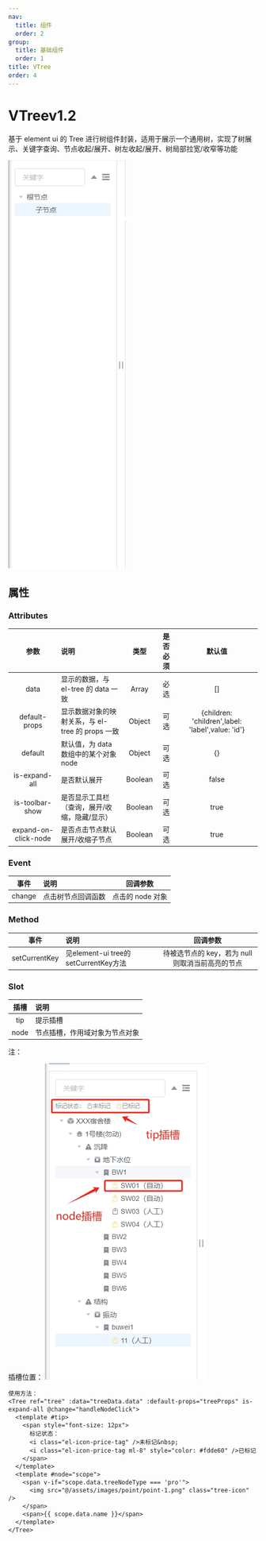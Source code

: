 ```yaml
---
nav:
  title: 组件
  order: 2
group:
  title: 基础组件
  order: 1
title: VTree
order: 4
---
```


# VTree<Badge>v1.2</Badge>

基于 element ui 的 Tree 进行树组件封装，适用于展示一个通用树，实现了树展示、关键字查询、节点收起/展开、树左收起/展开、树局部拉宽/收窄等功能

![Tree](../assets/base-component/tree.png)

## 属性

### Attributes

|     参数     | 说明                                             |  类型   | 是否必须 |                      默认值                       |
| :----------: | :----------------------------------------------- | :-----: | :------: | :-----------------------------------------------: |
|     data     | 显示的数据，与 el-tree 的 data 一致              |  Array  |   必选   |                        []                         |
| default-props | 显示数据对象的映射关系，与 el-tree 的 props 一致 | Object  |   可选   | {children: 'children',label: 'label',value: 'id'} |
|   default    | 默认值，为 data 数组中的某个对象 node            | Object  |   可选   |                        {}                         |
| is-expand-all  | 是否默认展开                                     | Boolean |   可选   |                       false                       |
| is-toolbar-show | 是否显示工具栏（查询，展开/收缩，隐藏/显示）| Boolean |   可选   |                       true                       |
| expand-on-click-node | 是否点击节点默认展开/收缩子节点              | Boolean |   可选   |                       true                       |

### Event

|  事件  | 说明               |     回调参数     |
| :----: | :----------------- | :--------------: |
| change | 点击树节点回调函数 | 点击的 node 对象 |

### Method

|  事件  | 说明               |     回调参数     |
| :----: | :----------------- | :--------------: |
| setCurrentKey | 见element-ui tree的setCurrentKey方法 | 待被选节点的 key，若为 null 则取消当前高亮的节点 |

### Slot
|     插槽      | 说明                                   |
| :-----------: | :------------------------------------- |
|  tip   | 提示插槽               |
| node | 节点插槽，作用域对象为节点对象                       |

注：

插槽位置：
![pie-1](../assets/base-component/tree-slot.png)

```
使用方法：
<Tree ref="tree" :data="treeData.data" :default-props="treeProps" is-expand-all @change="handleNodeClick">
  <template #tip>
    <span style="font-size: 12px">
      标记状态：
      <i class="el-icon-price-tag" />未标记&nbsp;
      <i class="el-icon-price-tag ml-8" style="color: #fdde60" />已标记
    </span>
  </template>
  <template #node="scope">
    <span v-if="scope.data.treeNodeType === 'pro'">
      <img src="@/assets/images/point/point-1.png" class="tree-icon" />
    </span>
    <span>{{ scope.data.name }}</span>
  </template>
</Tree>
```